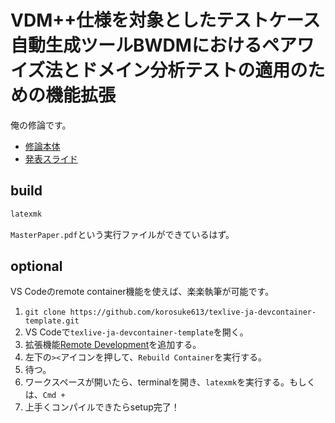 # VDM++仕様を対象としたテストケース自動生成ツールBWDMにおけるペアワイズ法とドメイン分析テストの適用のための機能拡張

俺の修論です。

- [修論本体](https://github.com/korosuke613/master-thesis/blob/master/2020_01_27_v2_T1803035_%E5%B9%B3%E6%9C%A8%E5%A0%B4%E9%A2%A8%E5%A4%AA_%E4%BF%AE%E8%AB%96.pdf)
- [発表スライド](https://www.slideshare.net/FutaHirakoba/vdmbwdm)


## build

```bash
latexmk
```

`MasterPaper.pdf`という実行ファイルができているはず。


## optional
VS Codeのremote container機能を使えば、楽楽執筆が可能です。

1. `git clone https://github.com/korosuke613/texlive-ja-devcontainer-template.git`
2. VS Codeで`texlive-ja-devcontainer-template`を開く。
3. 拡張機能[Remote Development](https://marketplace.visualstudio.com/items?itemName=ms-vscode-remote.vscode-remote-extensionpack)を追加する。
4. 左下の`><`アイコンを押して、`Rebuild Container`を実行する。
5. 待つ。
6. ワークスペースが開いたら、terminalを開き、`latexmk`を実行する。もしくは、`Cmd + `
7. 上手くコンパイルできたらsetup完了！


